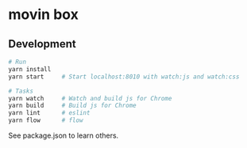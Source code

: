 # movin box


## Development

```sh
# Run
yarn install
yarn start     # Start localhost:8010 with watch:js and watch:css

# Tasks
yarn watch     # Watch and build js for Chrome
yarn build     # Build js for Chrome
yarn lint      # eslint
yarn flow      # flow

```

See package.json to learn others.

